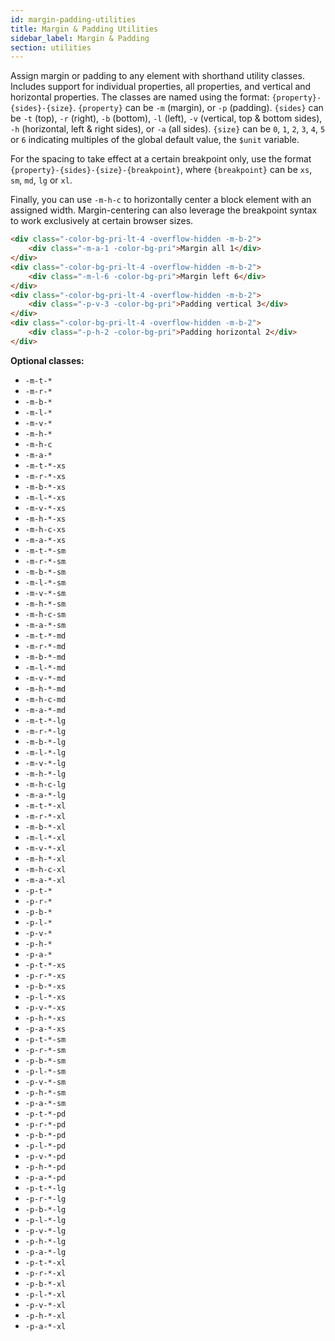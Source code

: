 ```yaml
---
id: margin-padding-utilities
title: Margin & Padding Utilities
sidebar_label: Margin & Padding
section: utilities
---
```


Assign margin or padding to any element with shorthand utility classes. Includes support for individual properties, all properties, and vertical and horizontal properties. The classes are named using the format: `{property}-{sides}-{size}`. `{property}` can be `-m` (margin), or `-p` (padding). `{sides}` can be `-t` (top), `-r` (right), `-b` (bottom), `-l` (left), `-v` (vertical, top & bottom sides), `-h` (horizontal, left & right sides), or `-a` (all sides). `{size}` can be `0`, `1`, `2`, `3`, `4`, `5` or `6` indicating multiples of the global default value, the `$unit` variable.

For the spacing to take effect at a certain breakpoint only, use the format `{property}-{sides}-{size}-{breakpoint}`, where `{breakpoint}` can be `xs`, `sm`, `md`, `lg` or `xl`.

Finally, you can use `-m-h-c` to horizontally center a block element with an assigned width. Margin-centering can also leverage the breakpoint syntax to work exclusively at certain browser sizes.

```html
<div class="-color-bg-pri-lt-4 -overflow-hidden -m-b-2">
    <div class="-m-a-1 -color-bg-pri">Margin all 1</div>
</div>
<div class="-color-bg-pri-lt-4 -overflow-hidden -m-b-2">
    <div class="-m-l-6 -color-bg-pri">Margin left 6</div>
</div>
<div class="-color-bg-pri-lt-4 -overflow-hidden -m-b-2">
    <div class="-p-v-3 -color-bg-pri">Padding vertical 3</div>
</div>
<div class="-color-bg-pri-lt-4 -overflow-hidden -m-b-2">
    <div class="-p-h-2 -color-bg-pri">Padding horizontal 2</div>
</div>
```

__Optional classes:__

- `-m-t-*`
- `-m-r-*`
- `-m-b-*`
- `-m-l-*`
- `-m-v-*`
- `-m-h-*`
- `-m-h-c`
- `-m-a-*`
- `-m-t-*-xs`
- `-m-r-*-xs`
- `-m-b-*-xs`
- `-m-l-*-xs`
- `-m-v-*-xs`
- `-m-h-*-xs`
- `-m-h-c-xs`
- `-m-a-*-xs`
- `-m-t-*-sm`
- `-m-r-*-sm`
- `-m-b-*-sm`
- `-m-l-*-sm`
- `-m-v-*-sm`
- `-m-h-*-sm`
- `-m-h-c-sm`
- `-m-a-*-sm`
- `-m-t-*-md`
- `-m-r-*-md`
- `-m-b-*-md`
- `-m-l-*-md`
- `-m-v-*-md`
- `-m-h-*-md`
- `-m-h-c-md`
- `-m-a-*-md`
- `-m-t-*-lg`
- `-m-r-*-lg`
- `-m-b-*-lg`
- `-m-l-*-lg`
- `-m-v-*-lg`
- `-m-h-*-lg`
- `-m-h-c-lg`
- `-m-a-*-lg`
- `-m-t-*-xl`
- `-m-r-*-xl`
- `-m-b-*-xl`
- `-m-l-*-xl`
- `-m-v-*-xl`
- `-m-h-*-xl`
- `-m-h-c-xl`
- `-m-a-*-xl`
- `-p-t-*`
- `-p-r-*`
- `-p-b-*`
- `-p-l-*`
- `-p-v-*`
- `-p-h-*`
- `-p-a-*`
- `-p-t-*-xs`
- `-p-r-*-xs`
- `-p-b-*-xs`
- `-p-l-*-xs`
- `-p-v-*-xs`
- `-p-h-*-xs`
- `-p-a-*-xs`
- `-p-t-*-sm`
- `-p-r-*-sm`
- `-p-b-*-sm`
- `-p-l-*-sm`
- `-p-v-*-sm`
- `-p-h-*-sm`
- `-p-a-*-sm`
- `-p-t-*-pd`
- `-p-r-*-pd`
- `-p-b-*-pd`
- `-p-l-*-pd`
- `-p-v-*-pd`
- `-p-h-*-pd`
- `-p-a-*-pd`
- `-p-t-*-lg`
- `-p-r-*-lg`
- `-p-b-*-lg`
- `-p-l-*-lg`
- `-p-v-*-lg`
- `-p-h-*-lg`
- `-p-a-*-lg`
- `-p-t-*-xl`
- `-p-r-*-xl`
- `-p-b-*-xl`
- `-p-l-*-xl`
- `-p-v-*-xl`
- `-p-h-*-xl`
- `-p-a-*-xl`
